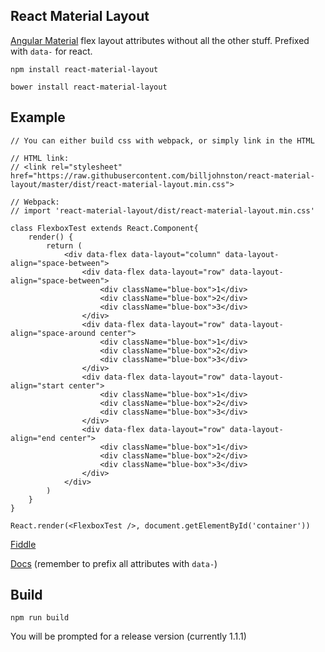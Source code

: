 React Material Layout
--------------
[Angular Material](https://material.angularjs.org) flex layout attributes without all the other stuff. Prefixed with `data-` for react.

```npm install react-material-layout```

```bower install react-material-layout```

Example
--------------
	// You can either build css with webpack, or simply link in the HTML

	// HTML link:
	// <link rel="stylesheet" href="https://raw.githubusercontent.com/billjohnston/react-material-layout/master/dist/react-material-layout.min.css">

	// Webpack:
	// import 'react-material-layout/dist/react-material-layout.min.css'

	class FlexboxTest extends React.Component{
		render() {
			return (
				<div data-flex data-layout="column" data-layout-align="space-between">
					<div data-flex data-layout="row" data-layout-align="space-between">
						<div className="blue-box">1</div>
						<div className="blue-box">2</div>
						<div className="blue-box">3</div>
					</div>
					<div data-flex data-layout="row" data-layout-align="space-around center">
						<div className="blue-box">1</div>
						<div className="blue-box">2</div>
						<div className="blue-box">3</div>
					</div>
					<div data-flex data-layout="row" data-layout-align="start center">
						<div className="blue-box">1</div>
						<div className="blue-box">2</div>
						<div className="blue-box">3</div>
					</div>
					<div data-flex data-layout="row" data-layout-align="end center">
						<div className="blue-box">1</div>
						<div className="blue-box">2</div>
						<div className="blue-box">3</div>
					</div>
				</div>
			)
		}
	}

	React.render(<FlexboxTest />, document.getElementById('container'))

[Fiddle](http://jsfiddle.net/billjohnston4/zckxdmhz/)

[Docs](https://material.angularjs.org/latest/layout/alignment) (remember to prefix all attributes with `data-`)

Build
--------------
```npm run build```

You will be prompted for a release version (currently 1.1.1)
